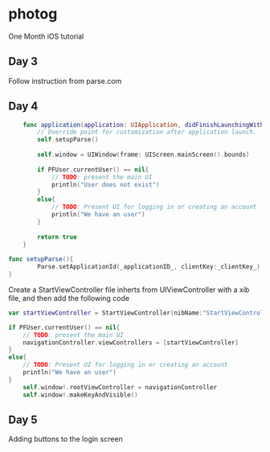 # photog
One Month iOS tutorial

## Day 3
Follow instruction from parse.com

## Day 4

```swift
    func application(application: UIApplication, didFinishLaunchingWithOptions launchOptions: [NSObject: AnyObject]?) -> Bool {
        // Override point for customization after application launch.
        self.setupParse()
        
        self.window = UIWindow(frame: UIScreen.mainScreen().bounds)
        
        if PFUser.currentUser() == nil{
            // TODO: present the main UI
            println("User does not exist")
        }
        else{
            // TODO: Present UI for logging in or creating an account
            println("We have an user")
        }
        
        return true
    }
    
func setupParse(){
        Parse.setApplicationId(_applicationID_, clientKey:_clientKey_)
}
```

Create a StartViewController file inherts from UIViewController with a xib file, and then add the following code
```swift
var startViewController = StartViewController(nibName:"StartViewController", bundle:nil)

if PFUser.currentUser() == nil{
    // TODO: present the main UI
    navigationController.viewControllers = [startViewController]
}
else{
    // TODO: Present UI for logging in or creating an account
    println("We have an user")
}
    self.window!.rootViewController = navigationController
    self.window!.makeKeyAndVisible()    
```

## Day 5
Adding buttons to the login screen
